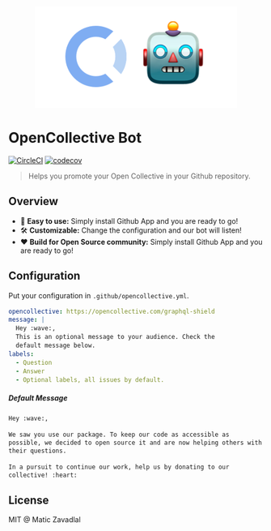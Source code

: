 <p align="center"><img src="media/logo.png" width="400" /></p>

# OpenCollective Bot

[![CircleCI](https://circleci.com/gh/maticzav/opencollective-bot/tree/master.svg?style=shield)](https://circleci.com/gh/maticzav/opencollective-bot/tree/master)
[![codecov](https://codecov.io/gh/maticzav/opencollective-bot/branch/master/graph/badge.svg)](https://codecov.io/gh/maticzav/opencollective-bot)

> Helps you promote your Open Collective in your Github repository.

## Overview

- 🐶 **Easy to use:** Simply install Github App and you are ready to go!
- 🛠 **Customizable:** Change the configuration and our bot will listen!
- ❤ **Build for Open Source community:** Simply install Github App and you are ready to go!

## Configuration

Put your configuration in `.github/opencollective.yml`.

```yaml
opencollective: https://opencollective.com/graphql-shield
message: |
  Hey :wave:,
  This is an optional message to your audience. Check the
  default message below.
labels:
  - Question
  - Answer
  - Optional labels, all issues by default.
```

##### Default Message

```
Hey :wave:,

We saw you use our package. To keep our code as accessible as possible, we decided to open source it and are now helping others with their questions.

In a pursuit to continue our work, help us by donating to our collective! :heart:
```

## License

MIT @ Matic Zavadlal
